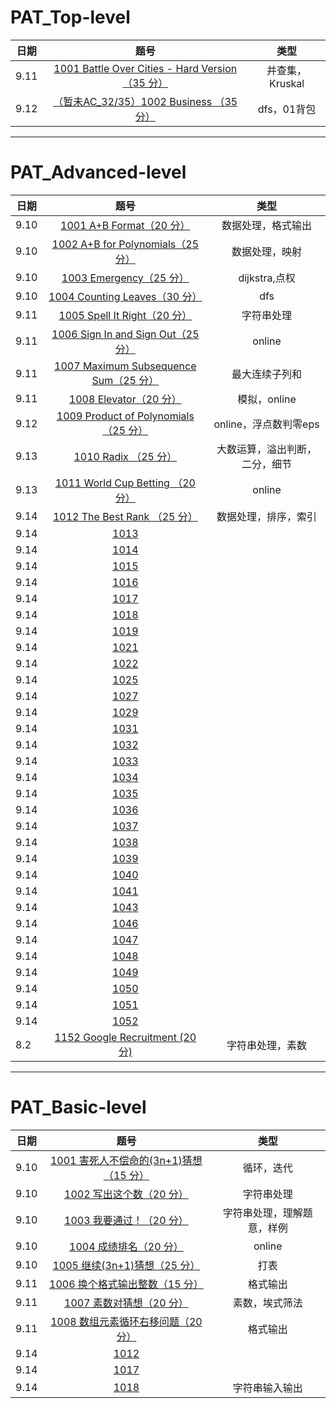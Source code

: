# PAT_Top-level
日期|题号|类型
-|:-:|:-:
9.11|[1001 Battle Over Cities - Hard Version（35 分）](T-level/T1001.cpp)|并查集，Kruskal
9.12|[（暂未AC_32/35）1002 Business （35 分）](T-level/_T1002.cpp)|dfs，01背包

----------------------
# PAT_Advanced-level
日期|题号|类型
-|:-:|:-:
9.10|[1001 A+B Format（20 分）](A-level/A1001.cpp)|数据处理，格式输出
9.10|[1002 A+B for Polynomials（25 分）](A-level/A1002.cpp)|数据处理，映射
9.10|[1003 Emergency（25 分）](A-level/A1003.cpp)|dijkstra,点权
9.10|[1004 Counting Leaves（30 分）](A-level/A1004.cpp)|dfs
9.11|[1005 Spell It Right（20 分）](A-level/A1005.cpp)|字符串处理
9.11|[1006 Sign In and Sign Out（25 分）](A-level/A1006.cpp)|online
9.11|[1007 Maximum Subsequence Sum（25 分）](A-level/A1007.cpp)|最大连续子列和
9.11|[1008 Elevator（20 分）](A-level/A1008.cpp)|模拟，online
9.12|[1009 Product of Polynomials （25 分）](A-level/A1009.cpp)|online，浮点数判零eps
9.13|[1010 Radix （25 分）](A-level/A1010.cpp)|大数运算，溢出判断，二分，细节
9.13|[1011 World Cup Betting （20 分）](A-level/A1011.cpp)|online
9.14|[1012 The Best Rank （25 分）](A-level/A1012.cpp)|数据处理，排序，索引
9.14|[1013](A-level/A1013.cpp)|
9.14|[1014](A-level/A1014.cpp)|
9.14|[1015](A-level/A1015.cpp)|
9.14|[1016](A-level/A1016.cpp)|
9.14|[1017](A-level/A1017.cpp)|
9.14|[1018](A-level/A1018.cpp)|
9.14|[1019](A-level/A1019.cpp)|
9.14|[1021](A-level/A1021.cpp)|
9.14|[1022](A-level/A1022.cpp)|
9.14|[1025](A-level/A1025.cpp)|
9.14|[1027](A-level/A1027.cpp)|
9.14|[1029](A-level/A1029.cpp)|
9.14|[1031](A-level/A1031.cpp)|
9.14|[1032](A-level/A1032.cpp)|
9.14|[1033](A-level/A1033.cpp)|
9.14|[1034](A-level/A1034.cpp)|
9.14|[1035](A-level/A1035.cpp)|
9.14|[1036](A-level/A1036.cpp)|
9.14|[1037](A-level/A1037.cpp)|
9.14|[1038](A-level/A1038.cpp)|
9.14|[1039](A-level/A1039.cpp)|
9.14|[1040](A-level/A1040.cpp)|
9.14|[1041](A-level/A1041.cpp)|
9.14|[1043](A-level/A1043.cpp)|
9.14|[1046](A-level/A1046.cpp)|
9.14|[1047](A-level/A1047.cpp)|
9.14|[1048](A-level/A1048.cpp)|
9.14|[1049](A-level/A1049.cpp)|
9.14|[1050](A-level/A1050.cpp)|
9.14|[1051](A-level/A1051.cpp)|
9.14|[1052](A-level/A1052.cpp)|
8.2|[1152 Google Recruitment (20 分)](A-level/A1152.cpp)|字符串处理，素数

--------
# PAT_Basic-level
日期|题号|类型
-|:-:|:-:
9.10|[1001 害死人不偿命的(3n+1)猜想（15 分）](B-level/B1001.cpp)|循环，迭代
9.10|[1002 写出这个数（20 分）](B-level/B1002.cpp)|字符串处理
9.10|[1003 我要通过！（20 分）](B-level/B1003.cpp)|字符串处理，理解题意，样例
9.10|[1004 成绩排名（20 分）](B-level/B1004.cpp)|online
9.10|[1005 继续(3n+1)猜想（25 分）](B-level/B1005.cpp)|打表
9.11|[1006 换个格式输出整数（15 分）](B-level/B1006.cpp)|格式输出
9.11|[1007 素数对猜想（20 分）](B-level/B1007.cpp)|素数，埃式筛法
9.11|[1008 数组元素循环右移问题（20 分）](B-level/B1008.cpp)|格式输出
9.14|[1012](B-level/B1012.cpp)|
9.14|[1017](B-level/B1017.cpp)|
9.14|[1018](B-level/B1018.cpp)|字符串输入输出
